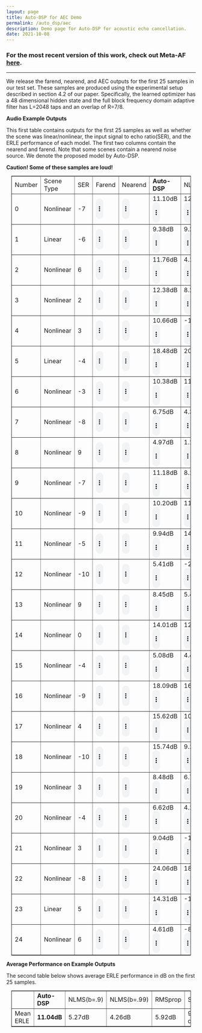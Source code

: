 ```yaml
---
layout: page
title: Auto-DSP for AEC Demo
permalink: /auto_dsp/aec
description: Demo page for Auto-DSP for acoustic echo cancellation.
date: 2021-10-08
---
```


### For the most recent version of this work, check out Meta-AF [here](/projects/metaaf).
---


We release the farend, nearend, and AEC outputs for the first 25 samples in our test set. These samples are produced using the experimental setup described in section 4.2 of our paper. Specifically, the learned optimizer has a 48 dimensional hidden state and the full block frequency domain adaptive filter has L=2048 taps and an overlap of R=7/8.

**Audio Example Outputs**

This first table contains outputs for the first 25 samples as well as whether the scene was linear/nonlinear, the input signal to echo ratio(SER), and the ERLE performance of each model. The first two columns contain the nearend and farend. Note that some scenes contain a nearend noise source. We denote the proposed model by Auto-DSP.

**Caution! Some of these samples are loud!**
<table border="1" style="margin:1px auto; width:95%">
  <tr>
    <td>Number</td>
    <td>Scene Type</td>
    <td>SER</td>
    <td>Farend</td>
    <td>Nearend</td>
    <td><b>Auto-DSP</b></td>
    <td>NLMS(b=.9)</td>
    <td>NLMS(b=.99)</td>
    <td>RMSprop</td>
    <td>Speex</td>
  </tr>
  <tr>
    <td>0</td>
    <td>Nonlinear</td>
    <td>-7</td>
    <td><audio controls style="width: 20px;"><source src="/assets/audio/auto-dsp_aec/0/far.wav" /></audio></td>
    <td><audio controls style="width: 20px;"><source src="/assets/audio/auto-dsp_aec/0/near.wav" /></audio></td>
    <td>11.10dB<br /><audio controls style="width: 20px;"><source src="/assets/audio/auto-dsp_aec/0/LOPT-336.wav" /></audio></td>
    <td>12.24dB<br /><audio controls style="width: 20px;"><source src="/assets/audio/auto-dsp_aec/0/FNLMS.9.wav" /></audio></td>
    <td>7.81dB<br /><audio controls style="width: 20px;"><source src="/assets/audio/auto-dsp_aec/0/FNLMS.99.wav" /></audio></td>
    <td>2.40dB<br /><audio controls style="width: 20px;"><source src="/assets/audio/auto-dsp_aec/0/RMS.wav" /></audio></td>
    <td>12.07dB<br /><audio controls style="width: 20px;"><source src="/assets/audio/auto-dsp_aec/0/speex.wav" /></audio></td>
  </tr>
  <tr>
    <td>1</td>
    <td>Linear</td>
    <td>-6</td>
    <td><audio controls style="width: 20px;"><source src="/assets/audio/auto-dsp_aec/1/far.wav" /></audio></td>
    <td><audio controls style="width: 20px;"><source src="/assets/audio/auto-dsp_aec/1/near.wav" /></audio></td>
    <td>9.38dB<br /><audio controls style="width: 20px;"><source src="/assets/audio/auto-dsp_aec/1/LOPT-336.wav" /></audio></td>
    <td>9.27dB<br /><audio controls style="width: 20px;"><source src="/assets/audio/auto-dsp_aec/1/FNLMS.9.wav" /></audio></td>
    <td>4.97dB<br /><audio controls style="width: 20px;"><source src="/assets/audio/auto-dsp_aec/1/FNLMS.99.wav" /></audio></td>
    <td>4.27dB<br /><audio controls style="width: 20px;"><source src="/assets/audio/auto-dsp_aec/1/RMS.wav" /></audio></td>
    <td>5.80dB<br /><audio controls style="width: 20px;"><source src="/assets/audio/auto-dsp_aec/1/speex.wav" /></audio></td>
  </tr>
  <tr>
    <td>2</td>
    <td>Nonlinear</td>
    <td>6</td>
    <td><audio controls style="width: 20px;"><source src="/assets/audio/auto-dsp_aec/2/far.wav" /></audio></td>
    <td><audio controls style="width: 20px;"><source src="/assets/audio/auto-dsp_aec/2/near.wav" /></audio></td>
    <td>11.76dB<br /><audio controls style="width: 20px;"><source src="/assets/audio/auto-dsp_aec/2/LOPT-336.wav" /></audio></td>
    <td>4.10dB<br /><audio controls style="width: 20px;"><source src="/assets/audio/auto-dsp_aec/2/FNLMS.9.wav" /></audio></td>
    <td>0.63dB<br /><audio controls style="width: 20px;"><source src="/assets/audio/auto-dsp_aec/2/FNLMS.99.wav" /></audio></td>
    <td>8.83dB<br /><audio controls style="width: 20px;"><source src="/assets/audio/auto-dsp_aec/2/RMS.wav" /></audio></td>
    <td>11.48dB<br /><audio controls style="width: 20px;"><source src="/assets/audio/auto-dsp_aec/2/speex.wav" /></audio></td>
  </tr>
  <tr>
    <td>3</td>
    <td>Nonlinear</td>
    <td>2</td>
    <td><audio controls style="width: 20px;"><source src="/assets/audio/auto-dsp_aec/3/far.wav" /></audio></td>
    <td><audio controls style="width: 20px;"><source src="/assets/audio/auto-dsp_aec/3/near.wav" /></audio></td>
    <td>12.38dB<br /><audio controls style="width: 20px;"><source src="/assets/audio/auto-dsp_aec/3/LOPT-336.wav" /></audio></td>
    <td>8.20dB<br /><audio controls style="width: 20px;"><source src="/assets/audio/auto-dsp_aec/3/FNLMS.9.wav" /></audio></td>
    <td>3.84dB<br /><audio controls style="width: 20px;"><source src="/assets/audio/auto-dsp_aec/3/FNLMS.99.wav" /></audio></td>
    <td>7.58dB<br /><audio controls style="width: 20px;"><source src="/assets/audio/auto-dsp_aec/3/RMS.wav" /></audio></td>
    <td>5.42dB<br /><audio controls style="width: 20px;"><source src="/assets/audio/auto-dsp_aec/3/speex.wav" /></audio></td>
  </tr>
  <tr>
    <td>4</td>
    <td>Nonlinear</td>
    <td>3</td>
    <td><audio controls style="width: 20px;"><source src="/assets/audio/auto-dsp_aec/4/far.wav" /></audio></td>
    <td><audio controls style="width: 20px;"><source src="/assets/audio/auto-dsp_aec/4/near.wav" /></audio></td>
    <td>10.66dB<br /><audio controls style="width: 20px;"><source src="/assets/audio/auto-dsp_aec/4/LOPT-336.wav" /></audio></td>
    <td>-11.48dB<br /><audio controls style="width: 20px;"><source src="/assets/audio/auto-dsp_aec/4/FNLMS.9.wav" /></audio></td>
    <td>-0.59dB<br /><audio controls style="width: 20px;"><source src="/assets/audio/auto-dsp_aec/4/FNLMS.99.wav" /></audio></td>
    <td>7.11dB<br /><audio controls style="width: 20px;"><source src="/assets/audio/auto-dsp_aec/4/RMS.wav" /></audio></td>
    <td>11.25dB<br /><audio controls style="width: 20px;"><source src="/assets/audio/auto-dsp_aec/4/speex.wav" /></audio></td>
  </tr>
  <tr>
    <td>5</td>
    <td>Linear</td>
    <td>-4</td>
    <td><audio controls style="width: 20px;"><source src="/assets/audio/auto-dsp_aec/5/far.wav" /></audio></td>
    <td><audio controls style="width: 20px;"><source src="/assets/audio/auto-dsp_aec/5/near.wav" /></audio></td>
    <td>18.48dB<br /><audio controls style="width: 20px;"><source src="/assets/audio/auto-dsp_aec/5/LOPT-336.wav" /></audio></td>
    <td>20.61dB<br /><audio controls style="width: 20px;"><source src="/assets/audio/auto-dsp_aec/5/FNLMS.9.wav" /></audio></td>
    <td>9.45dB<br /><audio controls style="width: 20px;"><source src="/assets/audio/auto-dsp_aec/5/FNLMS.99.wav" /></audio></td>
    <td>6.11dB<br /><audio controls style="width: 20px;"><source src="/assets/audio/auto-dsp_aec/5/RMS.wav" /></audio></td>
    <td>5.30dB<br /><audio controls style="width: 20px;"><source src="/assets/audio/auto-dsp_aec/5/speex.wav" /></audio></td>
  </tr>
  <tr>
    <td>6</td>
    <td>Nonlinear</td>
    <td>-3</td>
    <td><audio controls style="width: 20px;"><source src="/assets/audio/auto-dsp_aec/6/far.wav" /></audio></td>
    <td><audio controls style="width: 20px;"><source src="/assets/audio/auto-dsp_aec/6/near.wav" /></audio></td>
    <td>10.38dB<br /><audio controls style="width: 20px;"><source src="/assets/audio/auto-dsp_aec/6/LOPT-336.wav" /></audio></td>
    <td>11.02dB<br /><audio controls style="width: 20px;"><source src="/assets/audio/auto-dsp_aec/6/FNLMS.9.wav" /></audio></td>
    <td>6.04dB<br /><audio controls style="width: 20px;"><source src="/assets/audio/auto-dsp_aec/6/FNLMS.99.wav" /></audio></td>
    <td>5.95dB<br /><audio controls style="width: 20px;"><source src="/assets/audio/auto-dsp_aec/6/RMS.wav" /></audio></td>
    <td>13.15dB<br /><audio controls style="width: 20px;"><source src="/assets/audio/auto-dsp_aec/6/speex.wav" /></audio></td>
  </tr>
  <tr>
    <td>7</td>
    <td>Nonlinear</td>
    <td>-8</td>
    <td><audio controls style="width: 20px;"><source src="/assets/audio/auto-dsp_aec/7/far.wav" /></audio></td>
    <td><audio controls style="width: 20px;"><source src="/assets/audio/auto-dsp_aec/7/near.wav" /></audio></td>
    <td>6.75dB<br /><audio controls style="width: 20px;"><source src="/assets/audio/auto-dsp_aec/7/LOPT-336.wav" /></audio></td>
    <td>4.38dB<br /><audio controls style="width: 20px;"><source src="/assets/audio/auto-dsp_aec/7/FNLMS.9.wav" /></audio></td>
    <td>4.49dB<br /><audio controls style="width: 20px;"><source src="/assets/audio/auto-dsp_aec/7/FNLMS.99.wav" /></audio></td>
    <td>1.15dB<br /><audio controls style="width: 20px;"><source src="/assets/audio/auto-dsp_aec/7/RMS.wav" /></audio></td>
    <td>10.25dB<br /><audio controls style="width: 20px;"><source src="/assets/audio/auto-dsp_aec/7/speex.wav" /></audio></td>
  </tr>
  <tr>
    <td>8</td>
    <td>Nonlinear</td>
    <td>9</td>
    <td><audio controls style="width: 20px;"><source src="/assets/audio/auto-dsp_aec/8/far.wav" /></audio></td>
    <td><audio controls style="width: 20px;"><source src="/assets/audio/auto-dsp_aec/8/near.wav" /></audio></td>
    <td>4.97dB<br /><audio controls style="width: 20px;"><source src="/assets/audio/auto-dsp_aec/8/LOPT-336.wav" /></audio></td>
    <td>1.18dB<br /><audio controls style="width: 20px;"><source src="/assets/audio/auto-dsp_aec/8/FNLMS.9.wav" /></audio></td>
    <td>1.68dB<br /><audio controls style="width: 20px;"><source src="/assets/audio/auto-dsp_aec/8/FNLMS.99.wav" /></audio></td>
    <td>2.16dB<br /><audio controls style="width: 20px;"><source src="/assets/audio/auto-dsp_aec/8/RMS.wav" /></audio></td>
    <td>11.19dB<br /><audio controls style="width: 20px;"><source src="/assets/audio/auto-dsp_aec/8/speex.wav" /></audio></td>
  </tr>
  <tr>
    <td>9</td>
    <td>Nonlinear</td>
    <td>-7</td>
    <td><audio controls style="width: 20px;"><source src="/assets/audio/auto-dsp_aec/9/far.wav" /></audio></td>
    <td><audio controls style="width: 20px;"><source src="/assets/audio/auto-dsp_aec/9/near.wav" /></audio></td>
    <td>11.18dB<br /><audio controls style="width: 20px;"><source src="/assets/audio/auto-dsp_aec/9/LOPT-336.wav" /></audio></td>
    <td>8.10dB<br /><audio controls style="width: 20px;"><source src="/assets/audio/auto-dsp_aec/9/FNLMS.9.wav" /></audio></td>
    <td>5.75dB<br /><audio controls style="width: 20px;"><source src="/assets/audio/auto-dsp_aec/9/FNLMS.99.wav" /></audio></td>
    <td>5.76dB<br /><audio controls style="width: 20px;"><source src="/assets/audio/auto-dsp_aec/9/RMS.wav" /></audio></td>
    <td>8.54dB<br /><audio controls style="width: 20px;"><source src="/assets/audio/auto-dsp_aec/9/speex.wav" /></audio></td>
  </tr>
  <tr>
    <td>10</td>
    <td>Nonlinear</td>
    <td>-9</td>
    <td><audio controls style="width: 20px;"><source src="/assets/audio/auto-dsp_aec/10/far.wav" /></audio></td>
    <td><audio controls style="width: 20px;"><source src="/assets/audio/auto-dsp_aec/10/near.wav" /></audio></td>
    <td>10.20dB<br /><audio controls style="width: 20px;"><source src="/assets/audio/auto-dsp_aec/10/LOPT-336.wav" /></audio></td>
    <td>11.78dB<br /><audio controls style="width: 20px;"><source src="/assets/audio/auto-dsp_aec/10/FNLMS.9.wav" /></audio></td>
    <td>8.50dB<br /><audio controls style="width: 20px;"><source src="/assets/audio/auto-dsp_aec/10/FNLMS.99.wav" /></audio></td>
    <td>2.08dB<br /><audio controls style="width: 20px;"><source src="/assets/audio/auto-dsp_aec/10/RMS.wav" /></audio></td>
    <td>10.60dB<br /><audio controls style="width: 20px;"><source src="/assets/audio/auto-dsp_aec/10/speex.wav" /></audio></td>
  </tr>
  <tr>
    <td>11</td>
    <td>Nonlinear</td>
    <td>-5</td>
    <td><audio controls style="width: 20px;"><source src="/assets/audio/auto-dsp_aec/11/far.wav" /></audio></td>
    <td><audio controls style="width: 20px;"><source src="/assets/audio/auto-dsp_aec/11/near.wav" /></audio></td>
    <td>9.94dB<br /><audio controls style="width: 20px;"><source src="/assets/audio/auto-dsp_aec/11/LOPT-336.wav" /></audio></td>
    <td>14.20dB<br /><audio controls style="width: 20px;"><source src="/assets/audio/auto-dsp_aec/11/FNLMS.9.wav" /></audio></td>
    <td>8.26dB<br /><audio controls style="width: 20px;"><source src="/assets/audio/auto-dsp_aec/11/FNLMS.99.wav" /></audio></td>
    <td>2.69dB<br /><audio controls style="width: 20px;"><source src="/assets/audio/auto-dsp_aec/11/RMS.wav" /></audio></td>
    <td>7.99dB<br /><audio controls style="width: 20px;"><source src="/assets/audio/auto-dsp_aec/11/speex.wav" /></audio></td>
  </tr>
  <tr>
    <td>12</td>
    <td>Nonlinear</td>
    <td>-10</td>
    <td><audio controls style="width: 20px;"><source src="/assets/audio/auto-dsp_aec/12/far.wav" /></audio></td>
    <td><audio controls style="width: 20px;"><source src="/assets/audio/auto-dsp_aec/12/near.wav" /></audio></td>
    <td>5.41dB<br /><audio controls style="width: 20px;"><source src="/assets/audio/auto-dsp_aec/12/LOPT-336.wav" /></audio></td>
    <td>-2.11dB<br /><audio controls style="width: 20px;"><source src="/assets/audio/auto-dsp_aec/12/FNLMS.9.wav" /></audio></td>
    <td>1.81dB<br /><audio controls style="width: 20px;"><source src="/assets/audio/auto-dsp_aec/12/FNLMS.99.wav" /></audio></td>
    <td>2.76dB<br /><audio controls style="width: 20px;"><source src="/assets/audio/auto-dsp_aec/12/RMS.wav" /></audio></td>
    <td>15.72dB<br /><audio controls style="width: 20px;"><source src="/assets/audio/auto-dsp_aec/12/speex.wav" /></audio></td>
  </tr>
  <tr>
    <td>13</td>
    <td>Nonlinear</td>
    <td>9</td>
    <td><audio controls style="width: 20px;"><source src="/assets/audio/auto-dsp_aec/13/far.wav" /></audio></td>
    <td><audio controls style="width: 20px;"><source src="/assets/audio/auto-dsp_aec/13/near.wav" /></audio></td>
    <td>8.45dB<br /><audio controls style="width: 20px;"><source src="/assets/audio/auto-dsp_aec/13/LOPT-336.wav" /></audio></td>
    <td>5.41dB<br /><audio controls style="width: 20px;"><source src="/assets/audio/auto-dsp_aec/13/FNLMS.9.wav" /></audio></td>
    <td>5.57dB<br /><audio controls style="width: 20px;"><source src="/assets/audio/auto-dsp_aec/13/FNLMS.99.wav" /></audio></td>
    <td>5.59dB<br /><audio controls style="width: 20px;"><source src="/assets/audio/auto-dsp_aec/13/RMS.wav" /></audio></td>
    <td>6.65dB<br /><audio controls style="width: 20px;"><source src="/assets/audio/auto-dsp_aec/13/speex.wav" /></audio></td>
  </tr>
  <tr>
    <td>14</td>
    <td>Nonlinear</td>
    <td>0</td>
    <td><audio controls style="width: 20px;"><source src="/assets/audio/auto-dsp_aec/14/far.wav" /></audio></td>
    <td><audio controls style="width: 20px;"><source src="/assets/audio/auto-dsp_aec/14/near.wav" /></audio></td>
    <td>14.01dB<br /><audio controls style="width: 20px;"><source src="/assets/audio/auto-dsp_aec/14/LOPT-336.wav" /></audio></td>
    <td>12.48dB<br /><audio controls style="width: 20px;"><source src="/assets/audio/auto-dsp_aec/14/FNLMS.9.wav" /></audio></td>
    <td>5.54dB<br /><audio controls style="width: 20px;"><source src="/assets/audio/auto-dsp_aec/14/FNLMS.99.wav" /></audio></td>
    <td>7.37dB<br /><audio controls style="width: 20px;"><source src="/assets/audio/auto-dsp_aec/14/RMS.wav" /></audio></td>
    <td>15.23dB<br /><audio controls style="width: 20px;"><source src="/assets/audio/auto-dsp_aec/14/speex.wav" /></audio></td>
  </tr>
  <tr>
    <td>15</td>
    <td>Nonlinear</td>
    <td>-4</td>
    <td><audio controls style="width: 20px;"><source src="/assets/audio/auto-dsp_aec/15/far.wav" /></audio></td>
    <td><audio controls style="width: 20px;"><source src="/assets/audio/auto-dsp_aec/15/near.wav" /></audio></td>
    <td>5.08dB<br /><audio controls style="width: 20px;"><source src="/assets/audio/auto-dsp_aec/15/LOPT-336.wav" /></audio></td>
    <td>4.40dB<br /><audio controls style="width: 20px;"><source src="/assets/audio/auto-dsp_aec/15/FNLMS.9.wav" /></audio></td>
    <td>1.72dB<br /><audio controls style="width: 20px;"><source src="/assets/audio/auto-dsp_aec/15/FNLMS.99.wav" /></audio></td>
    <td>2.42dB<br /><audio controls style="width: 20px;"><source src="/assets/audio/auto-dsp_aec/15/RMS.wav" /></audio></td>
    <td>10.00dB<br /><audio controls style="width: 20px;"><source src="/assets/audio/auto-dsp_aec/15/speex.wav" /></audio></td>
  </tr>
  <tr>
    <td>16</td>
    <td>Nonlinear</td>
    <td>-9</td>
    <td><audio controls style="width: 20px;"><source src="/assets/audio/auto-dsp_aec/16/far.wav" /></audio></td>
    <td><audio controls style="width: 20px;"><source src="/assets/audio/auto-dsp_aec/16/near.wav" /></audio></td>
    <td>18.09dB<br /><audio controls style="width: 20px;"><source src="/assets/audio/auto-dsp_aec/16/LOPT-336.wav" /></audio></td>
    <td>16.00dB<br /><audio controls style="width: 20px;"><source src="/assets/audio/auto-dsp_aec/16/FNLMS.9.wav" /></audio></td>
    <td>9.87dB<br /><audio controls style="width: 20px;"><source src="/assets/audio/auto-dsp_aec/16/FNLMS.99.wav" /></audio></td>
    <td>5.52dB<br /><audio controls style="width: 20px;"><source src="/assets/audio/auto-dsp_aec/16/RMS.wav" /></audio></td>
    <td>15.64dB<br /><audio controls style="width: 20px;"><source src="/assets/audio/auto-dsp_aec/16/speex.wav" /></audio></td>
  </tr>
  <tr>
    <td>17</td>
    <td>Nonlinear</td>
    <td>4</td>
    <td><audio controls style="width: 20px;"><source src="/assets/audio/auto-dsp_aec/17/far.wav" /></audio></td>
    <td><audio controls style="width: 20px;"><source src="/assets/audio/auto-dsp_aec/17/near.wav" /></audio></td>
    <td>15.62dB<br /><audio controls style="width: 20px;"><source src="/assets/audio/auto-dsp_aec/17/LOPT-336.wav" /></audio></td>
    <td>10.23dB<br /><audio controls style="width: 20px;"><source src="/assets/audio/auto-dsp_aec/17/FNLMS.9.wav" /></audio></td>
    <td>9.12dB<br /><audio controls style="width: 20px;"><source src="/assets/audio/auto-dsp_aec/17/FNLMS.99.wav" /></audio></td>
    <td>9.59dB<br /><audio controls style="width: 20px;"><source src="/assets/audio/auto-dsp_aec/17/RMS.wav" /></audio></td>
    <td>16.45dB<br /><audio controls style="width: 20px;"><source src="/assets/audio/auto-dsp_aec/17/speex.wav" /></audio></td>
  </tr>
  <tr>
    <td>18</td>
    <td>Nonlinear</td>
    <td>-10</td>
    <td><audio controls style="width: 20px;"><source src="/assets/audio/auto-dsp_aec/18/far.wav" /></audio></td>
    <td><audio controls style="width: 20px;"><source src="/assets/audio/auto-dsp_aec/18/near.wav" /></audio></td>
    <td>15.74dB<br /><audio controls style="width: 20px;"><source src="/assets/audio/auto-dsp_aec/18/LOPT-336.wav" /></audio></td>
    <td>9.11dB<br /><audio controls style="width: 20px;"><source src="/assets/audio/auto-dsp_aec/18/FNLMS.9.wav" /></audio></td>
    <td>6.81dB<br /><audio controls style="width: 20px;"><source src="/assets/audio/auto-dsp_aec/18/FNLMS.99.wav" /></audio></td>
    <td>3.81dB<br /><audio controls style="width: 20px;"><source src="/assets/audio/auto-dsp_aec/18/RMS.wav" /></audio></td>
    <td>7.49dB<br /><audio controls style="width: 20px;"><source src="/assets/audio/auto-dsp_aec/18/speex.wav" /></audio></td>
  </tr>
  <tr>
    <td>19</td>
    <td>Nonlinear</td>
    <td>3</td>
    <td><audio controls style="width: 20px;"><source src="/assets/audio/auto-dsp_aec/19/far.wav" /></audio></td>
    <td><audio controls style="width: 20px;"><source src="/assets/audio/auto-dsp_aec/19/near.wav" /></audio></td>
    <td>8.48dB<br /><audio controls style="width: 20px;"><source src="/assets/audio/auto-dsp_aec/19/LOPT-336.wav" /></audio></td>
    <td>6.71dB<br /><audio controls style="width: 20px;"><source src="/assets/audio/auto-dsp_aec/19/FNLMS.9.wav" /></audio></td>
    <td>4.05dB<br /><audio controls style="width: 20px;"><source src="/assets/audio/auto-dsp_aec/19/FNLMS.99.wav" /></audio></td>
    <td>6.21dB<br /><audio controls style="width: 20px;"><source src="/assets/audio/auto-dsp_aec/19/RMS.wav" /></audio></td>
    <td>9.86dB<br /><audio controls style="width: 20px;"><source src="/assets/audio/auto-dsp_aec/19/speex.wav" /></audio></td>
  </tr>
  <tr>
    <td>20</td>
    <td>Nonlinear</td>
    <td>-4</td>
    <td><audio controls style="width: 20px;"><source src="/assets/audio/auto-dsp_aec/20/far.wav" /></audio></td>
    <td><audio controls style="width: 20px;"><source src="/assets/audio/auto-dsp_aec/20/near.wav" /></audio></td>
    <td>6.62dB<br /><audio controls style="width: 20px;"><source src="/assets/audio/auto-dsp_aec/20/LOPT-336.wav" /></audio></td>
    <td>4.10dB<br /><audio controls style="width: 20px;"><source src="/assets/audio/auto-dsp_aec/20/FNLMS.9.wav" /></audio></td>
    <td>2.92dB<br /><audio controls style="width: 20px;"><source src="/assets/audio/auto-dsp_aec/20/FNLMS.99.wav" /></audio></td>
    <td>4.44dB<br /><audio controls style="width: 20px;"><source src="/assets/audio/auto-dsp_aec/20/RMS.wav" /></audio></td>
    <td>10.15dB<br /><audio controls style="width: 20px;"><source src="/assets/audio/auto-dsp_aec/20/speex.wav" /></audio></td>
  </tr>
  <tr>
    <td>21</td>
    <td>Nonlinear</td>
    <td>3</td>
    <td><audio controls style="width: 20px;"><source src="/assets/audio/auto-dsp_aec/21/far.wav" /></audio></td>
    <td><audio controls style="width: 20px;"><source src="/assets/audio/auto-dsp_aec/21/near.wav" /></audio></td>
    <td>9.04dB<br /><audio controls style="width: 20px;"><source src="/assets/audio/auto-dsp_aec/21/LOPT-336.wav" /></audio></td>
    <td>-1.91dB<br /><audio controls style="width: 20px;"><source src="/assets/audio/auto-dsp_aec/21/FNLMS.9.wav" /></audio></td>
    <td>2.96dB<br /><audio controls style="width: 20px;"><source src="/assets/audio/auto-dsp_aec/21/FNLMS.99.wav" /></audio></td>
    <td>5.40dB<br /><audio controls style="width: 20px;"><source src="/assets/audio/auto-dsp_aec/21/RMS.wav" /></audio></td>
    <td>10.24dB<br /><audio controls style="width: 20px;"><source src="/assets/audio/auto-dsp_aec/21/speex.wav" /></audio></td>
  </tr>
  <tr>
    <td>22</td>
    <td>Nonlinear</td>
    <td>-8</td>
    <td><audio controls style="width: 20px;"><source src="/assets/audio/auto-dsp_aec/22/far.wav" /></audio></td>
    <td><audio controls style="width: 20px;"><source src="/assets/audio/auto-dsp_aec/22/near.wav" /></audio></td>
    <td>24.06dB<br /><audio controls style="width: 20px;"><source src="/assets/audio/auto-dsp_aec/22/LOPT-336.wav" /></audio></td>
    <td>18.83dB<br /><audio controls style="width: 20px;"><source src="/assets/audio/auto-dsp_aec/22/FNLMS.9.wav" /></audio></td>
    <td>14.31dB<br /><audio controls style="width: 20px;"><source src="/assets/audio/auto-dsp_aec/22/FNLMS.99.wav" /></audio></td>
    <td>5.81dB<br /><audio controls style="width: 20px;"><source src="/assets/audio/auto-dsp_aec/22/RMS.wav" /></audio></td>
    <td>8.92dB<br /><audio controls style="width: 20px;"><source src="/assets/audio/auto-dsp_aec/22/speex.wav" /></audio></td>
  </tr>
  <tr>
    <td>23</td>
    <td>Linear</td>
    <td>5</td>
    <td><audio controls style="width: 20px;"><source src="/assets/audio/auto-dsp_aec/23/far.wav" /></audio></td>
    <td><audio controls style="width: 20px;"><source src="/assets/audio/auto-dsp_aec/23/near.wav" /></audio></td>
    <td>14.31dB<br /><audio controls style="width: 20px;"><source src="/assets/audio/auto-dsp_aec/23/LOPT-336.wav" /></audio></td>
    <td>-12.77dB<br /><audio controls style="width: 20px;"><source src="/assets/audio/auto-dsp_aec/23/FNLMS.9.wav" /></audio></td>
    <td>-2.99dB<br /><audio controls style="width: 20px;"><source src="/assets/audio/auto-dsp_aec/23/FNLMS.99.wav" /></audio></td>
    <td>9.96dB<br /><audio controls style="width: 20px;"><source src="/assets/audio/auto-dsp_aec/23/RMS.wav" /></audio></td>
    <td>5.95dB<br /><audio controls style="width: 20px;"><source src="/assets/audio/auto-dsp_aec/23/speex.wav" /></audio></td>
  </tr>
  <tr>
    <td>24</td>
    <td>Nonlinear</td>
    <td>6</td>
    <td><audio controls style="width: 20px;"><source src="/assets/audio/auto-dsp_aec/24/far.wav" /></audio></td>
    <td><audio controls style="width: 20px;"><source src="/assets/audio/auto-dsp_aec/24/near.wav" /></audio></td>
    <td>4.61dB<br /><audio controls style="width: 20px;"><source src="/assets/audio/auto-dsp_aec/24/LOPT-336.wav" /></audio></td>
    <td>-8.47dB<br /><audio controls style="width: 20px;"><source src="/assets/audio/auto-dsp_aec/24/FNLMS.9.wav" /></audio></td>
    <td>-0.71dB<br /><audio controls style="width: 20px;"><source src="/assets/audio/auto-dsp_aec/24/FNLMS.99.wav" /></audio></td>
    <td>2.24dB<br /><audio controls style="width: 20px;"><source src="/assets/audio/auto-dsp_aec/24/RMS.wav" /></audio></td>
    <td>8.66dB<br /><audio controls style="width: 20px;"><source src="/assets/audio/auto-dsp_aec/24/speex.wav" /></audio></td>
  </tr>
</table>

**Average Performance on Example Outputs**

The second table below shows average ERLE performance in dB on the first 25 samples.

<table border="1" style="margin:1px auto; width:95%">
  <tr>
    <td></td>
    <td><b>Auto-DSP</b></td>
    <td>NLMS(b=.9)</td>
    <td>NLMS(b=.99)</td>
    <td>RMSprop</td>
    <td>Speex</td>
  </tr>
  <tr>
    <td>Mean ERLE</td>
    <td><b>11.04dB</b></td>
    <td>5.27dB</td>
    <td>4.26dB</td>
    <td>5.92dB</td>
    <td>9.58 dB</td>
  </tr>
</table>
